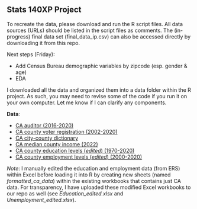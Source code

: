 ## Stats 140XP Project

To recreate the data, please download and run the R script files. All data sources (URLs) should be listed in the script files as comments. The (in-progress) final data set (final_data_ip.csv) can also be accessed directly by downloading it from this repo.

Next steps (Friday): 
- Add Census Bureau demographic variables by zipcode (esp. gender & age)
- EDA

I downloaded all the data and organized them into a data folder within the R project. As such, you may need to revise some of the code if you run it on your own computer. Let me know if I can clarify any components.

**Data**:
- [CA auditor (2016-2020)](https://www.auditor.ca.gov/local_high_risk/dashboard-csa) 
- [CA county voter registration (2002-2020)](https://www.sos.ca.gov/elections/voter-registration/voter-registration-statistics) 
- [CA city-county dictionary](https://bythenumbers.sco.ca.gov/Raw-Data/Cities-Raw-Data-for-Fiscal-Years-2020-21/kyrq-f99p)
- [CA median county income (2022)](https://data.ca.gov/dataset/income-limits-by-county)
- [CA county education levels (*edited*) (1970-2020)](https://www.ers.usda.gov/data-products/county-level-data-sets/county-level-data-sets-download-data/)
- [CA county employment levels (*edited*) (2000-2020)](https://www.ers.usda.gov/data-products/county-level-data-sets/county-level-data-sets-download-data/)

*Note*: I manually edited the education and employment data (from ERS) within Excel before loading it into R by creating new sheets (named *formatted_ca_data*) within the existing workbooks that contains just CA data. For transparency, I have uploaded these modified Excel workbooks to our repo as well (see *Education_edited.xlsx* and *Unemployment_edited.xlsx*).
